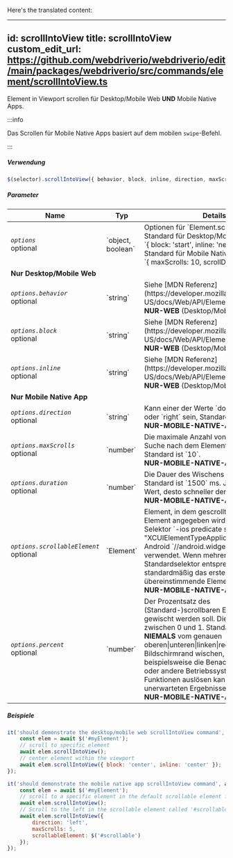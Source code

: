 Here's the translated content:

---
id: scrollIntoView
title: scrollIntoView
custom_edit_url: https://github.com/webdriverio/webdriverio/edit/main/packages/webdriverio/src/commands/element/scrollIntoView.ts
---

Element in Viewport scrollen für Desktop/Mobile Web <strong>UND</strong> Mobile Native Apps.

:::info

Das Scrollen für Mobile Native Apps basiert auf dem mobilen `swipe`-Befehl.

:::

##### Verwendung

```js
$(selector).scrollIntoView({ behavior, block, inline, direction, maxScrolls, duration, scrollableElement, percent })
```

##### Parameter

<table>
  <thead>
    <tr>
      <th>Name</th><th>Typ</th><th>Details</th>
    </tr>
  </thead>
  <tbody>
    <tr>
      <td><code><var>options</var></code><br /><span className="label labelWarning">optional</span></td>
      <td>`object, boolean`</td>
      <td>Optionen für `Element.scrollIntoView()`. Standard für Desktop/Mobile Web: <br/> `{ block: 'start', inline: 'nearest' }` <br /> Standard für Mobile Native App <br /> `{ maxScrolls: 10, scrollDirection: 'down' }`</td>
    </tr>
    <tr>
              <td colspan="3"><strong>Nur Desktop/Mobile Web</strong></td>
            </tr>
    <tr>
      <td><code><var>options.behavior</var></code><br /><span className="label labelWarning">optional</span></td>
      <td>`string`</td>
      <td>Siehe [MDN Referenz](https://developer.mozilla.org/en-US/docs/Web/API/Element/scrollIntoView). <br /><strong>NUR-WEB</strong> (Desktop/Mobile)</td>
    </tr>
    <tr>
      <td><code><var>options.block</var></code><br /><span className="label labelWarning">optional</span></td>
      <td>`string`</td>
      <td>Siehe [MDN Referenz](https://developer.mozilla.org/en-US/docs/Web/API/Element/scrollIntoView). <br /><strong>NUR-WEB</strong> (Desktop/Mobile)</td>
    </tr>
    <tr>
      <td><code><var>options.inline</var></code><br /><span className="label labelWarning">optional</span></td>
      <td>`string`</td>
      <td>Siehe [MDN Referenz](https://developer.mozilla.org/en-US/docs/Web/API/Element/scrollIntoView). <br /><strong>NUR-WEB</strong> (Desktop/Mobile)</td>
    </tr>
    <tr>
              <td colspan="3"><strong>Nur Mobile Native App</strong></td>
            </tr>
    <tr>
      <td><code><var>options.direction</var></code><br /><span className="label labelWarning">optional</span></td>
      <td>`string`</td>
      <td>Kann einer der Werte `down`, `up`, `left` oder `right` sein, Standard ist `up`. <br /><strong>NUR-MOBILE-NATIVE-APP</strong></td>
    </tr>
    <tr>
      <td><code><var>options.maxScrolls</var></code><br /><span className="label labelWarning">optional</span></td>
      <td>`number`</td>
      <td>Die maximale Anzahl von Scrolls, bis die Suche nach dem Element beendet wird, Standard ist `10`. <br /><strong>NUR-MOBILE-NATIVE-APP</strong></td>
    </tr>
    <tr>
      <td><code><var>options.duration</var></code><br /><span className="label labelWarning">optional</span></td>
      <td>`number`</td>
      <td>Die Dauer des Wischens in Millisekunden. Standard ist `1500` ms. Je niedriger der Wert, desto schneller der Wisch.<br /><strong>NUR-MOBILE-NATIVE-APP</strong></td>
    </tr>
    <tr>
      <td><code><var>options.scrollableElement</var></code><br /><span className="label labelWarning">optional</span></td>
      <td>`Element`</td>
      <td>Element, in dem gescrollt wird. Wenn kein Element angegeben wird, wird für iOS der Selektor `-ios predicate string:type == "XCUIElementTypeApplication"` und für Android `//android.widget.ScrollView'` verwendet. Wenn mehrere Elemente dem Standardselektor entsprechen, wird standardmäßig das erste übereinstimmende Element ausgewählt. <br /> <strong>NUR-MOBILE-NATIVE-APP</strong></td>
    </tr>
    <tr>
      <td><code><var>options.percent</var></code><br /><span className="label labelWarning">optional</span></td>
      <td>`number`</td>
      <td>Der Prozentsatz des (Standard-)scrollbaren Elements, der gewischt werden soll. Dies ist ein Wert zwischen 0 und 1. Standard ist `0.95`.<br /><strong>NIEMALS</strong> vom genauen oberen|unteren|linken|rechten Bildschirmrand wischen, da dies beispielsweise die Benachrichtigungsleiste oder andere Betriebssystem-/App-Funktionen auslösen kann, was zu unerwarteten Ergebnissen führen kann.<br /> <strong>NUR-MOBILE-NATIVE-APP</strong></td>
    </tr>
  </tbody>
</table>

##### Beispiele

```js title="desktop.mobile.web.scrollIntoView.js"
it('should demonstrate the desktop/mobile web scrollIntoView command', async () => {
    const elem = await $('#myElement');
    // scroll to specific element
    await elem.scrollIntoView();
    // center element within the viewport
    await elem.scrollIntoView({ block: 'center', inline: 'center' });
});

```

```js title="mobile.native.app.scrollIntoView.js"
it('should demonstrate the mobile native app scrollIntoView command', async () => {
    const elem = await $('#myElement');
    // scroll to a specific element in the default scrollable element for Android or iOS for a maximum of 10 scrolls
    await elem.scrollIntoView();
    // Scroll to the left in the scrollable element called '#scrollable' for a maximum of 5 scrolls
    await elem.scrollIntoView({
        direction: 'left',
        maxScrolls: 5,
        scrollableElement: $('#scrollable')
    });
});
```